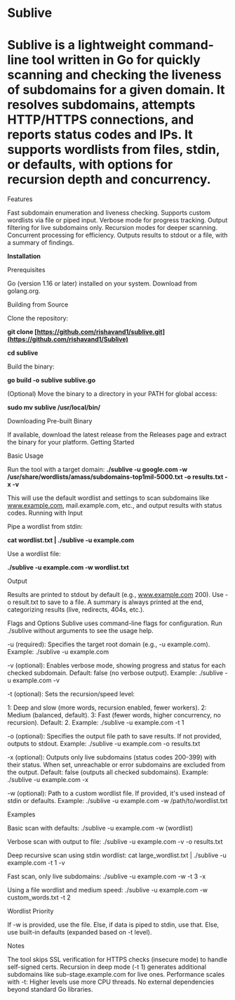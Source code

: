 # Sublive
# Sublive is a lightweight command-line tool written in Go for quickly scanning and checking the liveness of subdomains for a given domain. It resolves subdomains, attempts HTTP/HTTPS connections, and reports status codes and IPs. It supports wordlists from files, stdin, or defaults, with options for recursion depth and concurrency.
Features

Fast subdomain enumeration and liveness checking.
Supports custom wordlists via file or piped input.
Verbose mode for progress tracking.
Output filtering for live subdomains only.
Recursion modes for deeper scanning.
Concurrent processing for efficiency.
Outputs results to stdout or a file, with a summary of findings.

**Installation**

Prerequisites

Go (version 1.16 or later) installed on your system. Download from golang.org.

Building from Source

Clone the repository:

**git clone [https://github.com/rishavand1/sublive.git](https://github.com/rishavand1/Sublive)**

**cd sublive**

Build the binary:

**go build -o sublive sublive.go**

(Optional) Move the binary to a directory in your PATH for global access:

**sudo mv sublive /usr/local/bin/**


Downloading Pre-built Binary

If available, download the latest release from the Releases page and extract the binary for your platform.
Getting Started

Basic Usage

Run the tool with a target domain:
**./sublive -u google.com -w /usr/share/wordlists/amass/subdomains-top1mil-5000.txt -o results.txt -x -v**



This will use the default wordlist and settings to scan subdomains like www.example.com, mail.example.com, etc., and output results with status codes.
Running with Input

Pipe a wordlist from stdin:

**cat wordlist.txt | ./sublive -u example.com**

Use a wordlist file:

**./sublive -u example.com -w wordlist.txt**


Output

Results are printed to stdout by default (e.g., www.example.com 200).
Use -o result.txt to save to a file.
A summary is always printed at the end, categorizing results (live, redirects, 404s, etc.).

Flags and Options
Sublive uses command-line flags for configuration. Run ./sublive without arguments to see the usage help.

-u <domain> (required):
Specifies the target root domain (e.g., -u example.com).
Example: ./sublive -u example.com

-v (optional):
Enables verbose mode, showing progress and status for each checked subdomain.
Default: false (no verbose output).
Example: ./sublive -u example.com -v

-t <level> (optional):
Sets the recursion/speed level:

1: Deep and slow (more words, recursion enabled, fewer workers).
2: Medium (balanced, default).
3: Fast (fewer words, higher concurrency, no recursion).
Default: 2.
Example: ./sublive -u example.com -t 1


-o <file> (optional):
Specifies the output file path to save results. If not provided, outputs to stdout.
Example: ./sublive -u example.com -o results.txt

-x (optional):
Outputs only live subdomains (status codes 200-399) with their status. When set, unreachable or error subdomains are excluded from the output.
Default: false (outputs all checked subdomains).
Example: ./sublive -u example.com -x

-w <file> (optional):
Path to a custom wordlist file. If provided, it's used instead of stdin or defaults.
Example: ./sublive -u example.com -w /path/to/wordlist.txt

Examples

Basic scan with defaults:
./sublive -u example.com -w (wordlist)

Verbose scan with output to file:
./sublive -u example.com -v -o results.txt

Deep recursive scan using stdin wordlist:
cat large_wordlist.txt | ./sublive -u example.com -t 1 -v

Fast scan, only live subdomains:
./sublive -u example.com -w -t 3 -x

Using a file wordlist and medium speed:
./sublive -u example.com -w custom_words.txt -t 2


Wordlist Priority

If -w is provided, use the file.
Else, if data is piped to stdin, use that.
Else, use built-in defaults (expanded based on -t level).

Notes

The tool skips SSL verification for HTTPS checks (insecure mode) to handle self-signed certs.
Recursion in deep mode (-t 1) generates additional subdomains like sub-stage.example.com for live ones.
Performance scales with -t: Higher levels use more CPU threads.
No external dependencies beyond standard Go libraries.

